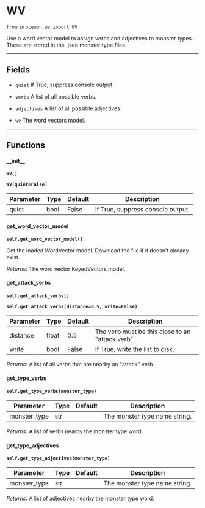 # WV

`from procemon.wv import WV`

Use a word vector model to assign verbs and adjectives to monster types.
These are stored in the .json monster type files.

***

## Fields

- `quiet` If True, suppress console output.

- `verbs` A list of all possible verbs.

- `adjectives` A list of all possible adjectives.

- `wv` The word vectors model.

***

## Functions

#### \_\_init\_\_

**`WV()`**

**`WV(quiet=False)`**

| Parameter | Type | Default | Description |
| --- | --- | --- | --- |
| quiet |  bool  | False | If True, suppress console output. |

#### get_word_vector_model

**`self.get_word_vector_model()`**

Get the loaded WordVector model. Download the file if it doesn't already exist.

_Returns:_  The word vector KeyedVectors model.

#### get_attack_verbs

**`self.get_attack_verbs()`**

**`self.get_attack_verbs(distance=0.5, write=False)`**


| Parameter | Type | Default | Description |
| --- | --- | --- | --- |
| distance |  float  | 0.5 | The verb must be this close to an "attack verb". |
| write |  bool  | False | If True, write the list to disk. |

_Returns:_  A list of all verbs that are nearby an "attack" verb.

#### get_type_verbs

**`self.get_type_verbs(monster_type)`**


| Parameter | Type | Default | Description |
| --- | --- | --- | --- |
| monster_type |  str |  | The monster type name string. |

_Returns:_  A list of verbs nearby the monster type word.

#### get_type_adjectives

**`self.get_type_adjectives(monster_type)`**


| Parameter | Type | Default | Description |
| --- | --- | --- | --- |
| monster_type |  str |  | The monster type name string. |

_Returns:_  A list of adjectives nearby the monster type word.

